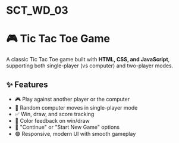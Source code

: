 # SCT_WD_03

# 🎮 Tic Tac Toe Game

A classic Tic Tac Toe game built with **HTML, CSS, and JavaScript**, supporting both single-player (vs computer) and two-player modes.

## ✨ Features

- 🎮 Play against another player or the computer
- 🧠 Random computer moves in single-player mode
- ✅ Win, draw, and score tracking
- 🎨 Color feedback on win/draw
- 🔁 "Continue" or "Start New Game" options
- 🟢 Responsive, modern UI with smooth gameplay

